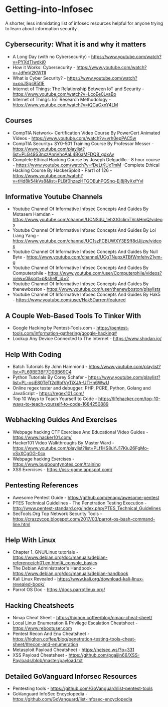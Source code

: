 # Getting-into-Infosec
A shorter, less intimidating list of infosec resources helpful for anyone trying to learn about information security.


Cybersecurity: What it is and why it matters
----------------------------------------------------------------------------------------------------------------------------------------

  - A Long Day (with no Cybersecurity) - https://www.youtube.com/watch?v=PYXdTIwdkj0
  - How it Works: Cybersecurity - https://www.youtube.com/watch?v=JdfmV2KW11I
  - What is Cyber Security? - https://www.youtube.com/watch?v=ooJSgsB5fIE
  - Internet of Things: The Relationship Between IoT and Security - https://www.youtube.com/watch?v=LcoEe0LvaBo
  - Internet of Things: IoT Research Methodology - https://www.youtube.com/watch?v=iQCaGxnY4LM

Courses
----------------------------------------------------------------------------------------------------------------------------------------

  - CompTIA Network+ Certification Video Course By PowerCert Animated Videos -                                    https://www.youtube.com/watch?v=vrh0epPAC5w
  - CompTIA Security+ SY0-501 Training Course By Professor Messer -                                           https://www.youtube.com/playlist?list=PLG49S3nxzAnnVhoAaL4B6aMFDQ8_gdxAy
  - Complete Ethical Hacking Course by Joseph Delgadillo - 8 hour course -                                            https://www.youtube.com/watch?v=fDeLtKUxTmM
  -Complete Ethical Hacking Course By HackerSploit - Part1 of 126 -                                                  https://www.youtube.com/watch?v=tHd8k54kVs8&list=PLBf0hzazHTGOEuhPQSnq-Ej8jRyXxfYvl

Informative Youtube Channels
----------------------------------------------------------------------------------------------------------------------------------------

  - Youtube Channel Of Informative Infosec Concepts And Guides By Motasem Hamdan - https://www.youtube.com/channel/UCNSdU_1ehXtGclimTVckHmQ/videos
  - Youtube Channel Of Informative Infosec Concepts And Guides By Loi Liang Yang - https://www.youtube.com/channel/UC1szFCBUWXY3ESff8dJjjzw/videos
  - Youtube Channel Of Informative Infosec Concepts And Guides By Null Byte - https://www.youtube.com/channel/UCgTNupxATBfWmfehv21ym-g
  - Youtube Channel Of Informative Infosec Concepts And Guides By Computerphile - https://www.youtube.com/user/Computerphile/videos?view=0&sort=p&shelf_id=2
  - Youtube Channel Of Informative Infosec Concepts And Guides By thenewboston - https://www.youtube.com/user/thenewboston/playlists
  - Youtube Channel Of Informative Infosec Concepts And Guides By Hak5 - https://www.youtube.com/user/Hak5Darren/featured

A Couple Web-Based Tools To Tinker With
---------------------------------------------------------------------------------------------------------------------------------------

  - Google Hacking by Pentest-Tools.com - https://pentest-tools.com/information-gathering/google-hacking#
  - Lookup Any Device Connected to The Internet - https://www.shodan.io/

Help With Coding
----------------------------------------------------------------------------------------------------------------------------------------

  - Batch Tutorials By John Hammond - https://www.youtube.com/playlist?list=PL69BE3BF7D0BB69C4
  - Python Tutorials By Corey Schafer - https://www.youtube.com/playlist?list=PL-osiE80TeTt2d9bfVyTiXJA-UTHn6WwU
  - Online regex tester and debugger: PHP, PCRE, Python, Golang and JavaScript - https://regex101.com/
  - Top 10 Ways to Teach Yourself to Code - https://lifehacker.com/top-10-ways-to-teach-yourself-to-code-1684250889

Webhacking Guides And Exercises
----------------------------------------------------------------------------------------------------------------------------------------

  - Webpage hacking CTF Exercises And Educational Video Guides - https://www.hacker101.com/
  - Hacker101 Video Walkthroughs By Master Ward - https://www.youtube.com/playlist?list=PLf1HS8uYJ17Kiu26FgMo-vSxXCgGG-0cx
  - Webpage hacking Exercises - https://www.bugbountynotes.com/training
  - XSS Exercises - https://xss-game.appspot.com/
  
Pentesting References
----------------------------------------------------------------------------------------------------------------------------------------

  - Awesome Pentest Guide - https://github.com/enaqx/awesome-pentest
  - PTES Technical Guidelines - The Penetration Testing Execution - http://www.pentest-standard.org/index.php/PTES_Technical_Guidelines
  - SecTools.Org Top Network Security Tools - https://crazzycop.blogspot.com/2017/03/parrot-os-bash-command-line.html

Help With Linux
----------------------------------------------------------------------------------------------------------------------------------------

  - Chapter 1. GNU/Linux tutorials - https://www.debian.org/doc/manuals/debian-reference/ch01.en.html#_console_basics
  - The Debian Administrator's Handbook - https://www.debian.org/doc/manuals/debian-handbook
  - Kali Linux Revealed - https://www.kali.org/download-kali-linux-revealed-book/
  - Parrot OS Doc - https://docs.parrotlinux.org/
  
Hacking Cheatsheets
----------------------------------------------------------------------------------------------------------------------------------------

  - Nmap Cheat Sheet - https://highon.coffee/blog/nmap-cheat-sheet/
  - Local Linux Enumeration & Privilege Escalation Cheatsheet - https://www.rebootuser.com
  - Pentest Recon And Enu Cheatsheet - https://highon.coffee/blog/penetration-testing-tools-cheat-sheet/#recon-and-enumeration
  - Metasploit Payload Cheatsheet - https://netsec.ws/?p=331
  - XSS Payload Cheatsheet - https://github.com/pgaijin66/XSS-Payloads/blob/master/payload.txt
  
  Detailed GoVanguard Inforsec Resources
----------------------------------------------------------------------------------------------------------------------------------------

  - Pentesting tools - https://github.com/GoVanguard/list-pentest-tools
  - GoVanguard InfoSec Encyclopedia - https://github.com/GoVanguard/list-infosec-encyclopedia
